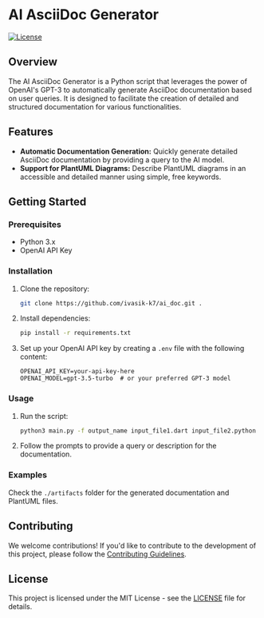 # AI AsciiDoc Generator

[![License](https://img.shields.io/badge/License-MIT-blue.svg)](LICENSE)

## Overview

The AI AsciiDoc Generator is a Python script that leverages the power of OpenAI's GPT-3 to automatically generate AsciiDoc documentation based on user queries. It is designed to facilitate the creation of detailed and structured documentation for various functionalities.

## Features

- **Automatic Documentation Generation:** Quickly generate detailed AsciiDoc documentation by providing a query to the AI model.
- **Support for PlantUML Diagrams:** Describe PlantUML diagrams in an accessible and detailed manner using simple, free keywords.

## Getting Started

### Prerequisites

- Python 3.x
- OpenAI API Key

### Installation

1. Clone the repository:

   ```bash
   git clone https://github.com/ivasik-k7/ai_doc.git .
   ```

2. Install dependencies:

   ```bash
   pip install -r requirements.txt
   ```

3. Set up your OpenAI API key by creating a `.env` file with the following content:

   ```env
   OPENAI_API_KEY=your-api-key-here
   OPENAI_MODEL=gpt-3.5-turbo  # or your preferred GPT-3 model
   ```

### Usage

1. Run the script:

   ```bash
   python3 main.py -f output_name input_file1.dart input_file2.python input_file3.txt
   ```

2. Follow the prompts to provide a query or description for the documentation.

### Examples

Check the `./artifacts` folder for the generated documentation and PlantUML files.

## Contributing

We welcome contributions! If you'd like to contribute to the development of this project, please follow the [Contributing Guidelines](CONTRIBUTING.md).

## License

This project is licensed under the MIT License - see the [LICENSE](LICENSE) file for details.
